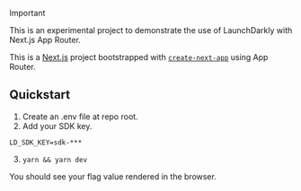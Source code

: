 > [!IMPORTANT]  
> This is an experimental project to demonstrate the use of LaunchDarkly with Next.js App Router. 

This is a [Next.js](https://nextjs.org/) project bootstrapped with [`create-next-app`](https://github.com/vercel/next.js/tree/canary/packages/create-next-app) using App Router.

## Quickstart

1. Create an .env file at repo root.
2. Add your SDK key.

```dotenv
LD_SDK_KEY=sdk-***
```

3. `yarn && yarn dev`

You should see your flag value rendered in the browser.
